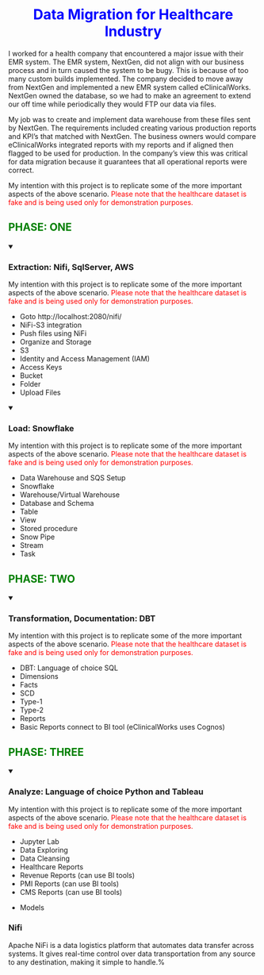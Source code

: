# <font color=blue><center>Data Migration for Healthcare Industry </center></font>
I worked for a health company that encountered a major issue with their EMR system. The EMR system, NextGen, did not align with our business process and in turn caused the system to be bugy. This is because of too many custom builds implemented. The company decided to move away from NextGen and implemented a new EMR system called eClinicalWorks. NextGen owned the database, so we had to make an agreement to extend our off time while periodically they would FTP our data via files. 

My job was to create and implement data warehouse from these files sent by NextGen. The requirements included creating various production reports and KPI’s that matched with NextGen. The business owners would compare eClinicalWorks integrated reports with my reports and if aligned then flagged to be used for production. In the company’s view this was critical for data migration because it guarantees that all operational reports were correct. 

My intention with this project is to replicate some of the more important aspects of the above scenario. <font color=red>Please note that the healthcare dataset is fake and is being used only for demonstration purposes. </font>

## <font color=green><left>PHASE: ONE </left></font>

<details open>
    
<summary>
    
### Extraction: Nifi, SqlServer, AWS
</summary>

<p>
    My intention with this project is to replicate some of the more important aspects of the above scenario. <font color=red>Please note that the healthcare dataset is fake and is being used only for demonstration purposes. </font>
</p>

- Goto http://localhost:2080/nifi/
- NiFi-S3 integration
- Push files using NiFi
- Organize and Storage
- S3
- Identity and Access Management (IAM)
- Access Keys
- Bucket
- Folder
- Upload Files
  
</details>

<details open>
    
<summary>
    
### Load: Snowflake
</summary>

<p>
My intention with this project is to replicate some of the more important aspects of the above scenario. <font color=red>Please note that the healthcare dataset is fake and is being used only for demonstration purposes. </font>
</p>

- Data Warehouse and SQS Setup
- Snowflake
- Warehouse/Virtual Warehouse
- Database and Schema
- Table
- View
- Stored procedure
- Snow Pipe
 - Stream
- Task

</details>

## <font color=green><left>PHASE: TWO </left></font>
<details open>
    
<summary>
    
### Transformation, Documentation: DBT
</summary>

<p>
My intention with this project is to replicate some of the more important aspects of the above scenario. <font color=red>Please note that the healthcare dataset is fake and is being used only for demonstration purposes. </font>
</p>

- DBT: Language of choice SQL
- Dimensions
- Facts
- SCD
- Type-1
- Type-2
- Reports
- Basic Reports connect to BI tool (eClinicalWorks uses Cognos)
  
</details>

## <font color=green><left>PHASE: THREE </left></font>
<details open>
    
<summary>
    
### Analyze: Language of choice Python and Tableau
</summary>

<p>
My intention with this project is to replicate some of the more important aspects of the above scenario. <font color=red>Please note that the healthcare dataset is fake and is being used only for demonstration purposes. </font>
</p>

- Jupyter Lab
- Data Exploring
- Data Cleansing
- Healthcare Reports
- Revenue Reports (can use BI tools)
- PMI Reports (can use BI tools) 
- CMS Reports (can use BI tools)

</details>

* Models

### Nifi
Apache NiFi is a data logistics platform that automates data transfer across systems. It gives real-time control over data transportation from any source to any destination, making it simple to handle.%                  
